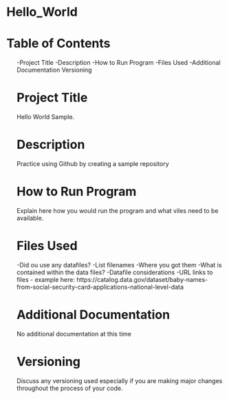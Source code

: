 # Hello_World

<h1>Table of Contents</h1>
<ul>
  -Project Title
  -Description
  -How to Run Program
  -Files Used
  -Additional Documentation
  Versioning

<h1>Project Title</h1>
Hello World Sample.

<h1>Description</h1>
Practice using Github by creating a sample repository

<h1>How to Run Program</h1>
Explain here how you would run the program and what viles need to be available.
  
<h1>Files Used</h1>
  -Did ou use any datafiles?
  -List filenames
  -Where you got them
  -What is contained within the data files?
  -Datafile considerations
  -URL links to files - example here: https://catalog.data.gov/dataset/baby-names-from-social-security-card-applications-national-level-data
    
<h1>Additional Documentation</h1>
No additional documentation at this time

<h1>Versioning</h1>
Discuss any versioning used especially if you are making major changes throughout the process of your code.
